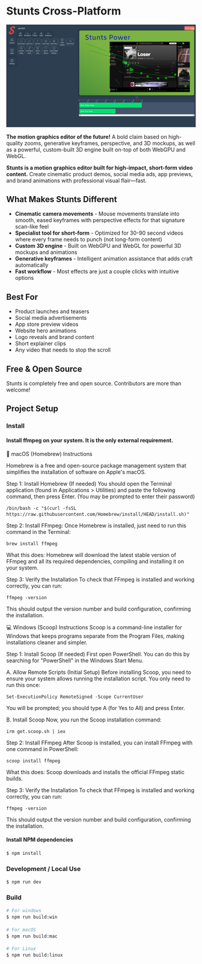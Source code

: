 # Stunts Cross-Platform

![Stunts 10/07/25](resources/screenshot1.png 'Stunts 10/07/25')

**The motion graphics editor of the future!** A bold claim based on high-quality zooms, generative keyframes, perspective, and 3D mockups, as well as a powerful, custom-built 3D engine built on-top of both WebGPU and WebGL.

**Stunts is a motion graphics editor built for high-impact, short-form video content.** Create cinematic product demos, social media ads, app previews, and brand animations with professional visual flair—fast.

## What Makes Stunts Different

- **Cinematic camera movements** - Mouse movements translate into smooth, eased keyframes with perspective effects for that signature scan-like feel
- **Specialist tool for short-form** - Optimized for 30-90 second videos where every frame needs to punch (not long-form content)
- **Custom 3D engine** - Built on WebGPU and WebGL for powerful 3D mockups and animations
- **Generative keyframes** - Intelligent animation assistance that adds craft automatically
- **Fast workflow** - Most effects are just a couple clicks with intuitive options

## Best For

- Product launches and teasers
- Social media advertisements
- App store preview videos
- Website hero animations
- Logo reveals and brand content
- Short explainer clips
- Any video that needs to stop the scroll

## Free & Open Source

Stunts is completely free and open source. Contributors are more than welcome!

## Project Setup

### Install

#### Install ffmpeg on your system. It is the only external requirement.

🍎 macOS (Homebrew) Instructions

Homebrew is a free and open-source package management system that simplifies the installation of software on Apple's macOS.

Step 1: Install Homebrew (If needed) You should open the Terminal application (found in Applications > Utilities) and paste the following command, then press Enter. (You may be prompted to enter their password)

```
/bin/bash -c "$(curl -fsSL https://raw.githubusercontent.com/Homebrew/install/HEAD/install.sh)"
```

Step 2: Install FFmpeg:
Once Homebrew is installed, just need to run this command in the Terminal:

```
brew install ffmpeg
```

What this does: Homebrew will download the latest stable version of FFmpeg and all its required dependencies, compiling and installing it on your system.

Step 3: Verify the Installation
To check that FFmpeg is installed and working correctly, you can run:

```
ffmpeg -version
```

This should output the version number and build configuration, confirming the installation.

💻 Windows (Scoop) Instructions
Scoop is a command-line installer for Windows that keeps programs separate from the Program Files, making installations cleaner and simpler.

Step 1: Install Scoop (If needed)
First open PowerShell. You can do this by searching for "PowerShell" in the Windows Start Menu.

A. Allow Remote Scripts (Initial Setup)
Before installing Scoop, you need to ensure your system allows running the installation script. You only need to run this once:

```
Set-ExecutionPolicy RemoteSigned -Scope CurrentUser
```

You will be prompted; you should type A (for Yes to All) and press Enter.

B. Install Scoop
Now, you run the Scoop installation command:

```
irm get.scoop.sh | iex
```

Step 2: Install FFmpeg
After Scoop is installed, you can install FFmpeg with one command in PowerShell:

```
scoop install ffmpeg
```

What this does: Scoop downloads and installs the official FFmpeg static builds.

Step 3: Verify the Installation
To check that FFmpeg is installed and working correctly, you can run:

```
ffmpeg -version
```

This should output the version number and build configuration, confirming the installation.

#### Install NPM dependencies

```bash
$ npm install
```

### Development / Local Use

```bash
$ npm run dev
```

### Build

```bash
# For windows
$ npm run build:win

# For macOS
$ npm run build:mac

# For Linux
$ npm run build:linux
```
